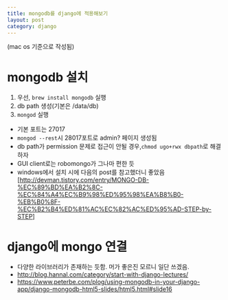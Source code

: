```yaml
---
title: mongodb를 django에 적용해보기 
layout: post
category: django 
---
```

(mac os 기준으로 작성됨)
# mongodb 설치
1. 우선, ```brew install mongodb``` 실행
2. db path 생성(기본은 /data/db)
3. ```mongod``` 실행
- 기본 포트는 27017
- ```mongod --rest```시 28017포트로 admin? 페이지 생성됨
- db path가 permission 문제로 접근이 안될 경우,```chmod ugo+rwx dbpath```로 해결하자 
- GUI client로는 robomongo가 그나마 편한 듯
- windows에서 설치 시에 다음의 post를 참고했더니 좋았음 [http://devman.tistory.com/entry/MONGO-DB-%EC%89%BD%EA%B2%8C-%EC%84%A4%EC%B9%98%ED%95%98%EA%B8%B0-%EB%B0%8F-%EC%B2%B4%ED%81%AC%EC%82%AC%ED%95%AD-STEP-by-STEP]

# django에 mongo 연결  
- 다양한 라이브러리가 존재하는 듯함. 머가 좋은진 모르니 일단 쓰겠음.
- http://blog.hannal.com/category/start-with-django-lectures/ 
- https://www.peterbe.com/plog/using-mongodb-in-your-django-app/django-mongodb-html5-slides/html5.html#slide16

